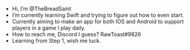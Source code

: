 - Hi, I’m @TheBreadSaint
- I’m currently learning Swift and trying to figure out how to even start.
- Currently aiming to make an app for both IOS and Android to support players in a game I play daily.
- How to reach me, Discord I guess? RawToast#9826
- Learning from Step 1, wish me luck. 

<!---
TheBreadSaint/TheBreadSaint is a ✨ special ✨ repository because its `README.md` (this file) appears on your GitHub profile.
You can click the Preview link to take a look at your changes.
--->
